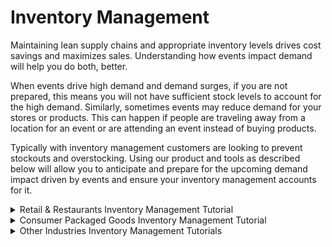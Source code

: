 # Inventory Management

Maintaining lean supply chains and appropriate inventory levels drives cost savings and maximizes sales. Understanding how events impact demand will help you do both, better.&#x20;

When events drive high demand and demand surges, if you are not prepared, this means you will not have sufficient stock levels to account for the high demand. Similarly, sometimes events may reduce demand for your stores or products. This can happen if people are traveling away from a location for an event or are attending an event instead of buying products.

Typically with inventory management customers are looking to prevent stockouts and overstocking. Using our product and tools as described below will allow you to anticipate and prepare for the upcoming demand impact driven by events and ensure your inventory management accounts for it.



<details>

<summary>Retail &#x26; Restaurants Inventory Management Tutorial</summary>

Whether you are looking after health and pharmaceutical products, food and beverage supply chains, retail store inventory, or other areas, using events can help you more accurately predict and manage inventory.

For example, we’ve seen a drop in demand of up to 50% from the baseline observed at pizza stores in New Jersey when the New Jersey Devils play about 2 mi away. This could be due to the event drawing potential customers from the store, reducing in-store purchases. Another example is in London for a restaurant chain we saw a 25% increase in demand when two major sports events, with a combined attendance of 50,638, were occurring near the store.

To implement PredictHQ data to manage inventory for your retail business, review the options below:

* **No code:** Using the PredictHQ Web application (Control Center) unlocks demand data weeks and months in advance to inform your manual pricing updates. [Read more](https://www.predicthq.com/support/see-total-daily-event-impact-in-control-center) about Event Trends.
* **Business Intelligence (BI) tools:** Integrate PredictHQ data with your Power BI (or other analytics tool) dynamic pricing workflows. [Read tutorial](../guides/tutorials/use-events-data-in-power-bi.md).
* **Machine learning models:** Automatically and dynamically update your pricing by integrating PredictHQ data directly into your demand forecasting models. [Read tutorial. ](../guides/tutorials/improving-demand-forecasting-models-with-event-features.md)

</details>



<details>

<summary>Consumer Packaged Goods Inventory Management Tutorial</summary>

In PredictHQ’s system in 2023 for the United States there were 49,574 festivals, 76,498 conferences, and 1,195 instances of public holidays and observances. The cumulative impact of these events on businesses is huge.

Festivals attract large numbers of attendees who often purchase goods like bottled water, energy drinks, sunscreen, and ready-to-eat foods to use during the event. Local stores nearby may see a spike in sales. Conferences bring professionals and tourists to specific cities, leading to increased demand for quick meals, bottled beverages, and personal care products among other items. Holidays typically lead to an increase in demand for specific CPG categories, such as beverages, snacks, and festive decorations.&#x20;

By using events to help predict demand, you can significantly increase the accuracy of your predictions and ensure you account for the fluctuations in demand driven by events.

To implement PredictHQ data for Inventory Management for your Consumer Packaged Goods business, review the options below:

* **No code:** Using the PredictHQ Web application (Control Center) unlocks demand data weeks and months in advance to inform your manual pricing updates. [Read more](https://www.predicthq.com/support/see-total-daily-event-impact-in-control-center) about Event Trends.
* **Business Intelligence (BI) tools:** Integrate PredictHQ data with your Power BI (or other analytics tool) dynamic pricing workflows. [Read tutorial](../guides/tutorials/use-events-data-in-power-bi.md).
* **Machine learning models:** Automatically and dynamically update your pricing by integrating PredictHQ data directly into your demand forecasting models. [Read tutorial. ](../guides/tutorials/improving-demand-forecasting-models-with-event-features.md)

</details>



<details>

<summary>Other Industries Inventory Management Tutorials</summary>

To implement PredictHQ data for Inventory Management for your Consumer Packaged Goods business, review the options below:

* **No code:** Using the PredictHQ Web application (Control Center) unlocks demand data weeks and months in advance to inform your manual pricing updates. [Read more](https://www.predicthq.com/support/see-total-daily-event-impact-in-control-center) about Event Trends.
* **Business Intelligence (BI) tools:** Integrate PredictHQ data with your Power BI (or other analytics tool) dynamic pricing workflows. [Read tutorial](../guides/tutorials/use-events-data-in-power-bi.md).
* **Machine learning models:** Automatically and dynamically update your pricing by integrating PredictHQ data directly into your demand forecasting models. [Read tutorial. ](../guides/tutorials/improving-demand-forecasting-models-with-event-features.md)

</details>
